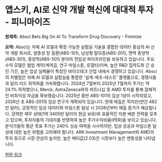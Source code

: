# 앱스키, AI로 신약 개발 혁신에 대대적 투자 - 피니마이즈

**원제목:** Absci Bets Big On AI To Transform Drug Discovery - Finimize

**요약:** Absci는 자체 AI 모델과 확장 가능한 실험실 기술을 결합한 데이터 중심의 AI 신약 개발 회사로, 염증성 장 질환(ABS-101), 남성형 탈모증(ABS-201), 면역 종양학(ABS-301), 종양학(ABS-501) 분야의 전임상 파이프라인을 보유하고 있습니다.  주요 수익 모델은 협업 계약(계약금, 연구 마일스톤, 로열티)이며,  높은 R&D 집약도와 긴 승인 기간, 높은 임상 실패율이 특징인 바이오테크 산업 내에서 경쟁하고 있습니다.  Absci의 차별점은 자체 AI 모델과 실험실을 통합한 '설계-제조-테스트' 플랫폼으로,  경쟁사들과 달리  리드 최적화를 가속화합니다.  2024년 7월부터 2025년 7월까지 주가는 약 24.1% 하락했으나, Merck, AstraZeneca와의 파트너십 및 AMD 투자를 통해  잠재적인 비희석성 자금을 확보했습니다.  2025년 중반 ABS-101의 임상 1상이 시작되었고, 2026년 초 ABS-201의 임상 연구가 계획되어 있습니다.  현재 매출은 적지만(연간 482만 달러),  긍정적인 임상 데이터와 마일스톤 달성 시 2026년부터 매출 증가가 예상됩니다.  강력한 재무 상태(1억 3400만 달러의 현금 보유)와 효율적인 자본 배분 전략을 갖추고 있으며,  투자자들의 기대치를 반영하여 높은 주가수익비율(PER)을 보이고 있습니다.  분석가들의 평균 목표 주가는 240% 상승 여력을 시사하지만,  임상 성공과 마일스톤 달성에 대한 높은 위험을 고려해야 합니다.  ARK Investment Management와 AMD의 투자 등으로 시장 관심이 높지만,  높은 베타값(2.03)은 시장보다 높은 변동성을 나타냅니다.

[원문 링크](https://finimize.com/content/absi-asset-snapshot)
